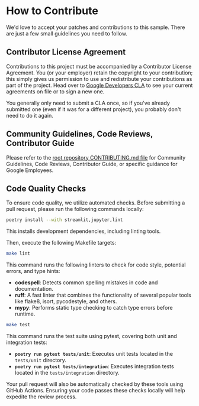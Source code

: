 # How to Contribute

We'd love to accept your patches and contributions to this sample. There are
just a few small guidelines you need to follow.

## Contributor License Agreement

Contributions to this project must be accompanied by a Contributor License Agreement. You (or your employer) retain the copyright to your contribution; this simply gives us permission to use and redistribute your contributions as part of the project. Head over to [Google Developers CLA](https://cla.developers.google.com/) to see your current agreements on file or to sign a new one.

You generally only need to submit a CLA once, so if you've already submitted one (even if it was for a different project), you probably don't need to do it again.

## Community Guidelines, Code Reviews, Contributor Guide

Please refer to the [root repository CONTRIBUTING.md file](https://github.com/GoogleCloudPlatform/generative-ai/blob/main/CONTRIBUTING.md) for Community Guidelines, Code Reviews, Contributor Guide, or specific guidance for Google Employees.

## Code Quality Checks

To ensure code quality, we utilize automated checks. Before submitting a pull request, please run the following commands locally:

```bash
poetry install --with streamlit,jupyter,lint
```

This installs development dependencies, including linting tools.

Then, execute the following Makefile targets:

```bash
make lint
```

This command runs the following linters to check for code style, potential errors, and type hints:

- **codespell**: Detects common spelling mistakes in code and documentation.
- **ruff**: A fast linter that combines the functionality of several popular tools like flake8, isort, pycodestyle, and others.
- **mypy**: Performs static type checking to catch type errors before runtime.

```bash
make test
```

This command runs the test suite using pytest, covering both unit and integration tests:

- **`poetry run pytest tests/unit`**: Executes unit tests located in the `tests/unit` directory.
- **`poetry run pytest tests/integration`**: Executes integration tests located in the `tests/integration` directory.

Your pull request will also be automatically checked by these tools using GitHub Actions. Ensuring your code passes these checks locally will help expedite the review process.
